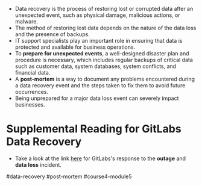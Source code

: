 -   Data recovery is the process of restoring lost or corrupted data after an unexpected event, such as physical damage, malicious actions, or malware.
-   The method of restoring lost data depends on the nature of the data loss and the presence of backups.
-   IT support specialists play an important role in ensuring that data is protected and available for business operations.
-   To **prepare for unexpected events**, a well-designed disaster plan and procedure is necessary, which includes regular backups of critical data such as customer data, system databases, system conflicts, and financial data.
-   A **post-mortem** is a way to document any problems encountered during a data recovery event and the steps taken to fix them to avoid future occurrences.
-   Being unprepared for a major data loss event can severely impact businesses. 

# Supplemental Reading for GitLabs Data Recovery

- Take a look at the link [here](https://about.gitlab.com/2017/02/01/gitlab-dot-com-database-incident/) for GitLabs's response to the **outage** and **data loss** incident.

#data-recovery #post-mortem #course4-module5